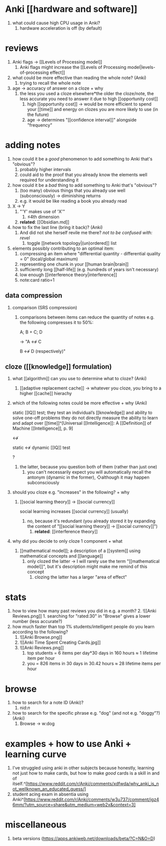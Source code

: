 # Anki [[hardware and software]]
1. what could cause high CPU usage in Anki?
	1. hardware acceleration is off (by default)

# reviews
1. Anki flags → [[Levels of Processing model]]
	1. Anki flags might increase the [[Levels of Processing model|levels-of-processing effect]]
2. what could be more effective than reading the whole note? (Anki)
	1. trying to recall the whole note
3. age → accuracy of answer on a cloze + why
	1. the less you used a cloze elsewhere*the older the cloze/note, the less accurate you need to answer it due to high [[opportunity cost]]
		1. high [[opportunity cost]] → would be more efficient to spend your [[time]] and energy on clozes you are more likely to use (in the future)
		2. age → determines "[[confidence interval]]" alongside "frequency"

# adding notes
1. how could it be a *good* phenomenon to add something to Anki that's "obvious"?
	1. probably higher intervals
	2. could aid to the proof that you already know the elements well required for understanding it
2. how could it be a *bad* thing to add something to Anki that's "obvious"?
	1. (too many) obvious things that you already use well (subconsciously) → diminishing returns
	2. e.g. it would be like reading a book you already read
4. X → Y
	1. "'Y' makes use of 'X'"
		1. ≤4th dimension
	2. **related**: [[Obsidian.md]]
5. how to fix the last line (bring it back)? (Anki)
	1. And did not she herself revile me there?
		*not to be confused with: revel*
		1. toggle [[network topology|(un)ordered]] list
1. elements possibly contributing to an optimal item:
	1. compressing an item where "differential quantity - differential quality = 0" (local/global maximum)
	2. representing one chunk in your [[human brain|brain]]
	3. sufficiently long [[half-life]] (e.g. hundreds of years isn't necessary)
	4. low enough [[interference theory|interference]]
	5. note:card ratio=1

## data compression
1. comparison (SRS compression)
	1. comparisons between items can reduce the quantity of notes e.g. the following compresses it to 50%:

		A; B + C; D

		→ "A ↮ C

		B ↮ D (respectively)"

## cloze ([[knowledge]] formulation)
1. what [[algorithm]] can you use to determine what to cloze? (Anki)
	1. [[adaptive replacement cache]] → whatever you cloze, you bring to a higher [[cache]] hierachy
2. which of the following notes could be more effective + why (Anki)

	static [[IQ]] test; they test an individual’s [[knowledge]] and ability to solve one-off problems they do not directly measure the ability to learn and adapt over [[time]]^[Universal [[Intelligence]]: A [[Definition]] of Machine [[Intelligence]], p. 9]

	↮

	static ↮ dynamic [[IQ]] test

	?
	1. the latter, because you question both of them (rather than just one)
		1. you can't necessarily expect you will automatically recall the antonym (dynamic in the former), ◇although it may happen subconsciously
1. should you cloze e.g. "increases" in the following? + why
	1. [[social learning theory]] → [[social currency]]


		social learning increases [[social currency]] (usually)
		1. no, because it's redundant (you already stored it by expanding the content of "[[social learning theory]] → [[social currency]]")
			1. **related**: [[interference theory]]
1. why did you decide to only cloze 1 component + what
	1. [[mathematical model]]; a description of a [[system]] using mathematical concepts and [[language]]
		1. only clozed the latter → I will rarely use the term "[[mathematical model]]", but it's description might make me remind of this concept
			1. clozing the latter has a larger "area of effect"
# stats
1. how to view how many past reviews you did in e.g. a month?
	2. ![[Anki Reviews.png]]
		1. searching for "rated:30" in "Browse" gives a lower number (less accurate?)
2. how much faster than top 1% students/intelligent people do you learn according to the following?
	1. ![[Anki Browse.png]]
	3. ![[Anki Time Spent Creating Cards.jpg]]
	4. ![[Anki Reviews.png]]
		1. top students = 6 items per day*30 days in 160 hours ≈ 1 lifetime item per hour
		2. you = 826 items in 30 days in 30.42 hours ≈ 28 lifetime items per hour
# browse
1. how to search for a note ID (Anki)?
	1. nid:*n*
2. how to search for the specific phrase e.g. "dog" (and not e.g. "doggy"?) (Anki)
	1. Browse → w:dog

# examples + how to use Anki + learning curve
1. I've struggled using anki in other subjects because honestly, learning not just how to make cards, but how to make _good_ cards is a skill in and of itself.^[https://www.reddit.com/r/Anki/comments/xdfwda/why_anki_is_not_wellknown_an_educated_guess/]
2. student acing exam in absentia using Anki^[https://www.reddit.com/r/Anki/comments/w3u737/comment/igz46mm/?utm_source=share&utm_medium=web2x&context=3]

# miscellaneous
1. beta versions (https://apps.ankiweb.net/downloads/beta/?C=N&O=D)